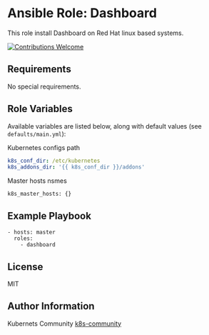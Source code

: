 Ansible Role: Dashboard
=======================

This role install Dashboard on Red Hat linux based systems.

[![Contributions Welcome](https://img.shields.io/badge/contributions-welcome-brightgreen.svg?style=flat)](https://github.com/k8s-community/cluster-deploy/issues)

Requirements
------------

No special requirements.


Role Variables
--------------

Available variables are listed below, along with default values (see `defaults/main.yml`):

Kubernetes configs path
```yaml
k8s_conf_dir: /etc/kubernetes
k8s_addons_dir: '{{ k8s_conf_dir }}/addons'
```

Master hosts nsmes
```
k8s_master_hosts: {}
```

Example Playbook
----------------

    - hosts: master
      roles:
        - dashboard

License
-------

MIT

Author Information
------------------

Kubernets Community [k8s-community](https://github.com/k8s-community)

